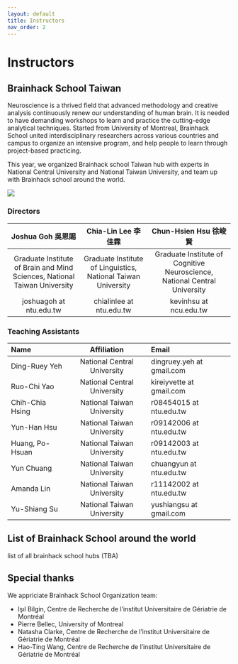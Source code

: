 ```yaml
---
layout: default
title: Instructors
nav_order: 2
---
```


# Instructors

## Brainhack School Taiwan

Neuroscience is a thrived field that advanced methodology and creative analysis continuously renew our understanding of human brain. It is needed to have demanding workshops to learn and practice the cutting-edge analytical techniques. Started from University of Montreal, Brainhack School united interdisciplinary researchers across various countries and campus to organize an intensive program, and help people to learn through project-based practicing.

This year, we organized Brainhack school Taiwan hub with experts in National Central University and National Taiwan University, and team up with Brainhack school around the world.

![](../../assets/school.png)

### Directors

| Joshua Goh 吳恩賜                                                             | Chia-Lin Lee 李佳霖                                                           | Chun-Hsien Hsu 徐峻賢                                                         |
|:--------------------------------------------------------------------------:|:--------------------------------------------------------------------------:|:--------------------------------------------------------------------------:|
| Graduate Institute of Brain and Mind Sciences, National Taiwan University  | Graduate Institute of Linguistics, National Taiwan University              | Graduate Institute of Cognitive Neuroscience, National Central University  |
| joshuagoh at ntu.edu.tw                                                    | chialinlee at ntu.edu.tw                                                   | kevinhsu at ncu.edu.tw                                                     |

### Teaching Assistants

| Name            | Affiliation                 | Email                     |
|:----------------|:---------------------------:|:--------------------------|
| Ding-Ruey Yeh   | National Central University | dingruey.yeh at gmail.com |
| Ruo-Chi Yao     | National Central University | kireiyvette at gmail.com  |
| Chih-Chia Hsing | National Taiwan University  | r08454015 at ntu.edu.tw   |
| Yun-Han Hsu     | National Taiwan University  | r09142006 at ntu.edu.tw   |
| Huang, Po-Hsuan | National Taiwan University  | r09142003 at ntu.edu.tw   |
| Yun Chuang      | National Taiwan University  | chuangyun at ntu.edu.tw   |
| Amanda Lin      | National Taiwan University  | r11142002 at ntu.edu.tw   |
| Yu-Shiang Su    | National Taiwan University  | yushiangsu at gmail.com   |

## List of Brainhack School around the world
list of all brainhack school hubs (TBA)

## Special thanks
We appriciate Brainhack School Organization team:
- Işıl Bilgin, Centre de Recherche de l’institut Universitaire de Gériatrie de Montréal
- Pierre Bellec, University of Montreal 
- Natasha Clarke, Centre de Recherche de l’institut Universitaire de Gériatrie de Montréal
- Hao-Ting Wang, Centre de Recherche de l’institut Universitaire de Gériatrie de Montréal